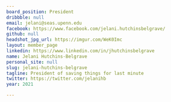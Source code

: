 ```yaml
---
board_position: President
dribbble: null
email: jelani@seas.upenn.edu
facebook: https://www.facebook.com/jelani.hutchinsbelgrave/
github: null
headshot_jpg_url: https://imgur.com/WeK0Imc
layout: member_page
linkedin: https://www.linkedin.com/in/jhutchinsbelgrave
name: Jelani Hutchins-Belgrave
personal_site: null
slug: jelani-hutchins-belgrave
tagline: President of saving things for last minute
twitter: https://twitter.com/jelanihb
year: 2021

---
```

